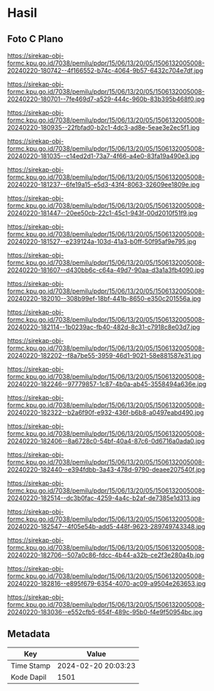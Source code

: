 # Hasil

## Foto C Plano

https://sirekap-obj-formc.kpu.go.id/7038/pemilu/pdpr/15/06/13/20/05/1506132005008-20240220-180742--4f166552-b74c-4064-9b57-6432c704e7df.jpg

https://sirekap-obj-formc.kpu.go.id/7038/pemilu/pdpr/15/06/13/20/05/1506132005008-20240220-180701--7fe469d7-a529-444c-960b-83b395b468f0.jpg

https://sirekap-obj-formc.kpu.go.id/7038/pemilu/pdpr/15/06/13/20/05/1506132005008-20240220-180935--22fbfad0-b2c1-4dc3-ad8e-5eae3e2ec5f1.jpg

https://sirekap-obj-formc.kpu.go.id/7038/pemilu/pdpr/15/06/13/20/05/1506132005008-20240220-181035--c14ed2d1-73a7-4f66-a4e0-83fa19a490e3.jpg

https://sirekap-obj-formc.kpu.go.id/7038/pemilu/pdpr/15/06/13/20/05/1506132005008-20240220-181237--6fe19a15-e5d3-43f4-8063-32609ee1809e.jpg

https://sirekap-obj-formc.kpu.go.id/7038/pemilu/pdpr/15/06/13/20/05/1506132005008-20240220-181447--20ee50cb-22c1-45c1-943f-00d2010f51f9.jpg

https://sirekap-obj-formc.kpu.go.id/7038/pemilu/pdpr/15/06/13/20/05/1506132005008-20240220-181527--e239124a-103d-41a3-b0ff-50f95af9e795.jpg

https://sirekap-obj-formc.kpu.go.id/7038/pemilu/pdpr/15/06/13/20/05/1506132005008-20240220-181607--d430bb6c-c64a-49d7-90aa-d3a1a3fb4090.jpg

https://sirekap-obj-formc.kpu.go.id/7038/pemilu/pdpr/15/06/13/20/05/1506132005008-20240220-182010--308b99ef-18bf-441b-8650-e350c201556a.jpg

https://sirekap-obj-formc.kpu.go.id/7038/pemilu/pdpr/15/06/13/20/05/1506132005008-20240220-182114--1b0239ac-fb40-482d-8c31-c7918c8e03d7.jpg

https://sirekap-obj-formc.kpu.go.id/7038/pemilu/pdpr/15/06/13/20/05/1506132005008-20240220-182202--f8a7be55-3959-46d1-9021-58e881587e31.jpg

https://sirekap-obj-formc.kpu.go.id/7038/pemilu/pdpr/15/06/13/20/05/1506132005008-20240220-182246--97779857-1c87-4b0a-ab45-3558494a636e.jpg

https://sirekap-obj-formc.kpu.go.id/7038/pemilu/pdpr/15/06/13/20/05/1506132005008-20240220-182322--b2a6f90f-e932-436f-b6b8-a0497eabd490.jpg

https://sirekap-obj-formc.kpu.go.id/7038/pemilu/pdpr/15/06/13/20/05/1506132005008-20240220-182406--8a6728c0-54bf-40a4-87c6-0d6716a0ada0.jpg

https://sirekap-obj-formc.kpu.go.id/7038/pemilu/pdpr/15/06/13/20/05/1506132005008-20240220-182440--e394fdbb-3a43-478d-9790-deaee207540f.jpg

https://sirekap-obj-formc.kpu.go.id/7038/pemilu/pdpr/15/06/13/20/05/1506132005008-20240220-182514--dc3b0fac-4259-4a4c-b2af-de7385e1d313.jpg

https://sirekap-obj-formc.kpu.go.id/7038/pemilu/pdpr/15/06/13/20/05/1506132005008-20240220-182547--4f05e54b-add5-448f-9623-289749743348.jpg

https://sirekap-obj-formc.kpu.go.id/7038/pemilu/pdpr/15/06/13/20/05/1506132005008-20240220-182706--507a0c86-fdcc-4b44-a32b-ce2f3e280a4b.jpg

https://sirekap-obj-formc.kpu.go.id/7038/pemilu/pdpr/15/06/13/20/05/1506132005008-20240220-182816--e895f679-6354-4070-ac09-a9504e263653.jpg

https://sirekap-obj-formc.kpu.go.id/7038/pemilu/pdpr/15/06/13/20/05/1506132005008-20240220-183036--e552cfb5-654f-489c-95b0-f4e9f50954bc.jpg


## Metadata

| Key        | Value               |
| ---------- | ------------------- |
| Time Stamp | 2024-02-20 20:03:23 |
| Kode Dapil | 1501                |



